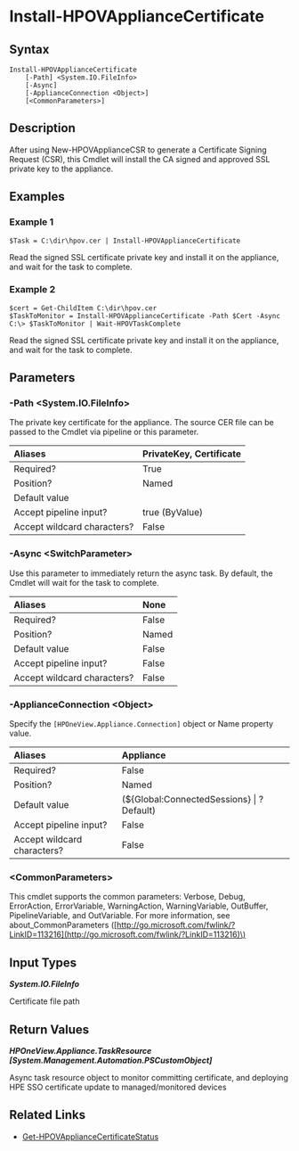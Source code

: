 ﻿---
description: Install signed private key.
---

# Install-HPOVApplianceCertificate

## Syntax

```text
Install-HPOVApplianceCertificate
    [-Path] <System.IO.FileInfo>
    [-Async]
    [-ApplianceConnection <Object>]
    [<CommonParameters>]
```

## Description

After using New-HPOVApplianceCSR to generate a Certificate Signing Request (CSR), this Cmdlet will install the CA signed and approved SSL private key to the appliance.

## Examples

###  Example 1 

```text
$Task = C:\dir\hpov.cer | Install-HPOVApplianceCertificate
```

Read the signed SSL certificate private key and install it on the appliance, and wait for the task to complete.

###  Example 2 

```text
$cert = Get-ChildItem C:\dir\hpov.cer 
$TaskToMonitor = Install-HPOVApplianceCertificate -Path $Cert -Async
C:\> $TaskToMonitor | Wait-HPOVTaskComplete
```

Read the signed SSL certificate private key and install it on the appliance, and wait for the task to complete.

## Parameters

### -Path &lt;System.IO.FileInfo&gt;

The private key certificate for the appliance. The source CER file can be passed to the Cmdlet via pipeline or this parameter.

| Aliases | PrivateKey, Certificate |
| :--- | :--- |
| Required? | True |
| Position? | Named |
| Default value |  |
| Accept pipeline input? | true (ByValue) |
| Accept wildcard characters? | False |

### -Async &lt;SwitchParameter&gt;

Use this parameter to immediately return the async task.  By default, the Cmdlet will wait for the task to complete.

| Aliases | None |
| :--- | :--- |
| Required? | False |
| Position? | Named |
| Default value | False |
| Accept pipeline input? | False |
| Accept wildcard characters? | False |

### -ApplianceConnection &lt;Object&gt;

Specify the `[HPOneView.Appliance.Connection]` object or Name property value.

| Aliases | Appliance |
| :--- | :--- |
| Required? | False |
| Position? | Named |
| Default value | (${Global:ConnectedSessions} &vert; ? Default) |
| Accept pipeline input? | False |
| Accept wildcard characters? | False |

### &lt;CommonParameters&gt;

This cmdlet supports the common parameters: Verbose, Debug, ErrorAction, ErrorVariable, WarningAction, WarningVariable, OutBuffer, PipelineVariable, and OutVariable. For more information, see about\_CommonParameters \([http://go.microsoft.com/fwlink/?LinkID=113216](http://go.microsoft.com/fwlink/?LinkID=113216)\)

## Input Types

_**System.IO.FileInfo**_

Certificate file path

## Return Values

_**HPOneView.Appliance.TaskResource [System.Management.Automation.PSCustomObject]**_

Async task resource object to monitor committing certificate, and deploying HPE SSO certificate update to managed/monitored devices

## Related Links

* [Get-HPOVApplianceCertificateStatus](get-hpovappliancecertificatestatus.md)
